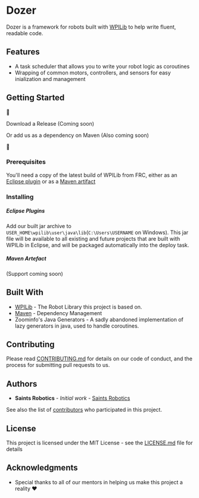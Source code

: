 # Dozer

Dozer is a framework for robots built with [WPILib](https://github.com/wpilibsuite) to help write fluent, readable code.

## Features

* A task scheduler that allows you to write your robot logic as coroutines
* Wrapping of common motors, controllers, and sensors for easy inialization and management

## Getting Started

:construction_worker:

Download a Release (Coming soon)

Or add us as a dependency on Maven (Also coming soon)

:construction:

### Prerequisites

You'll need a copy of the latest build of WPILib from FRC, either as an [Eclipse plugin](https://wpilib.screenstepslive.com/s/4485/m/13503/l/599679-installing-eclipse-c-java) or as a [Maven artifact](https://wpilib.screenstepslive.com/s/4485/m/wpilib_source/l/480976-maven-artifacts)

### Installing
##### Eclipse Plugins
Add our built jar archive to `USER_HOME\wpilib\user\java\lib`(`C:\Users\USERNAME` on Windows). This jar file will be available to all existing and future projects that are built with WPILib in Eclipse, and will be packaged automatically into the deploy task.

##### Maven Artefact
(Support coming soon)


## Built With

* [WPILib](https://github.com/wpilibsuite/allwpilib) - The Robot Library this project is based on.
* [Maven](https://maven.apache.org/) - Dependency Management
* Zoominfo's Java Generators - A sadly abandoned implementation of lazy generators in java, used to handle coroutines.

## Contributing

Please read [CONTRIBUTING.md](https://github.com/SaintsRobotics/Dozer/blob/master/Contributing.md) for details on our code of conduct, and the process for submitting pull requests to us.

## Authors

* **Saints Robotics** - *Initial work* - [Saints Robotics](https://github.com/SaintsRobotics)

See also the list of [contributors](https://github.com/SaintsRobotics/Dozer/contributors) who participated in this project.

## License

This project is licensed under the MIT License - see the [LICENSE.md](https://github.com/SaintsRobotics/Dozer/blob/master/Licence.md) file for details

## Acknowledgments

* Special thanks to all of our mentors in helping us make this project a reality :heart:
